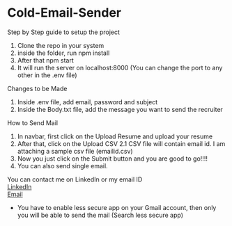 # Cold-Email-Sender

Step by Step guide to setup the project
  1. Clone the repo in your system
  2. inside the folder, run npm install
  3. After that npm start
  4. It will run the server on localhost:8000 (You can change the port to any other in the .env file)

Changes to be Made
  1. Inside .env file, add email, password and subject
  2. Inside the Body.txt file, add the message you want to send the recruiter

How to Send Mail
  1. In navbar, first click on the Upload Resume and upload your resume
  2. After that, click on the Upload CSV
      2.1 CSV file will contain email id. I am attaching a sample csv file (emailid.csv)
  3. Now you just click on the Submit button and you are good to go!!!!
  4. You can also send single email.

You can contact me on LinkedIn or my email ID  
  [LinkedIn](https://www.linkedin.com/in/punit--tiwari/)  
  [Email](puneet.tiwari9039@gmail.com)
  
  * You have to enable less secure app on your Gmail account, then only you will be able to send the mail (Search less secure app)

